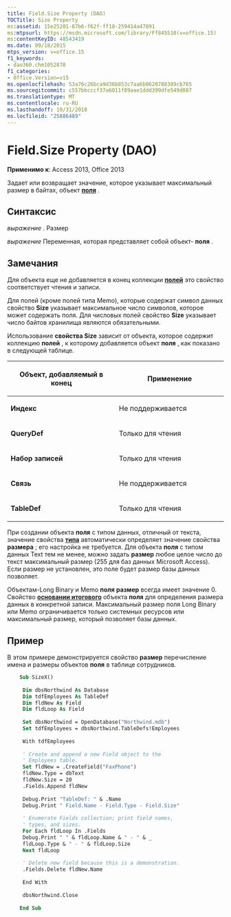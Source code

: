 ```yaml
---
title: Field.Size Property (DAO)
TOCTitle: Size Property
ms:assetid: 15e25201-87b6-f62f-ff18-259414a47891
ms:mtpsurl: https://msdn.microsoft.com/library/Ff845510(v=office.15)
ms:contentKeyID: 48543419
ms.date: 09/18/2015
mtps_version: v=office.15
f1_keywords:
- dao360.chm1052878
f1_categories:
- Office.Version=v15
ms.openlocfilehash: 53a76c26bca9d36b853c7aa6b0620788389cb765
ms.sourcegitcommit: c557bbcccf37a6011f89aae1ddd399dfe549d087
ms.translationtype: MT
ms.contentlocale: ru-RU
ms.lasthandoff: 10/31/2018
ms.locfileid: "25886489"
---
```

# <a name="fieldsize-property-dao"></a>Field.Size Property (DAO)


**Применимо к**: Access 2013, Office 2013


Задает или возвращает значение, которое указывает максимальный размер в байтах, объект **[поля](field-object-dao.md)** .

## <a name="syntax"></a>Синтаксис

*выражение* . Размер

*выражение* Переменная, которая представляет собой объект- **поля** .

## <a name="remarks"></a>Замечания

Для объекта еще не добавляется в конец коллекции **[полей](fields-collection-dao.md)** это свойство соответствует чтения и записи.

Для полей (кроме полей типа Memo), которые содержат символ данных свойство **Size** указывает максимальное число символов, которое может содержать поля. Для числовых полей свойство **Size** указывает число байтов хранилища являются обязательными.

Использование **свойства Size** зависит от объекта, которое содержит коллекцию **полей** , к которому добавляется объект **поля** , как показано в следующей таблице.

<table>
<colgroup>
<col style="width: 50%" />
<col style="width: 50%" />
</colgroup>
<thead>
<tr class="header">
<th><p>Объект, добавляемый в конец</p></th>
<th><p>Применение</p></th>
</tr>
</thead>
<tbody>
<tr class="odd">
<td><p><strong>Индекс</strong></p></td>
<td><p>Не поддерживается</p></td>
</tr>
<tr class="even">
<td><p><strong>QueryDef</strong></p></td>
<td><p>Только для чтения</p></td>
</tr>
<tr class="odd">
<td><p><strong>Набор записей</strong></p></td>
<td><p>Только для чтения</p></td>
</tr>
<tr class="even">
<td><p><strong>Связь</strong></p></td>
<td><p>Не поддерживается</p></td>
</tr>
<tr class="odd">
<td><p><strong>TableDef</strong></p></td>
<td><p>Только для чтения</p></td>
</tr>
</tbody>
</table>


При создании объекта **поля** с типом данных, отличный от текста, значение свойства **[типа](field-type-property-dao.md)** автоматически определяет значение свойства **размера** ; его настройка не требуется. Для объекта **поля** с типом данных Text тем не менее, можно задать **размер** любое целое число до текст максимальный размер (255 для баз данных Microsoft Access). Если размер не установлен, это поле будет размер базы данных позволяет.

Объектам-Long Binary и Memo **поля** **размер** всегда имеет значение 0. Свойство **[основании итогового](field-fieldsize-property-dao.md)** объекта **поля** для определения размера данных в конкретной записи. Максимальный размер поля Long Binary или Memo ограничивается только системных ресурсов или максимальный размер, который позволяет базы данных.

## <a name="example"></a>Пример

В этом примере демонстрируется свойство **размер** перечисление имена и размеры объектов **поля** в таблице сотрудников.

```vb
    Sub SizeX() 
     
     Dim dbsNorthwind As Database 
     Dim tdfEmployees As TableDef 
     Dim fldNew As Field 
     Dim fldLoop As Field 
     
     Set dbsNorthwind = OpenDatabase("Northwind.mdb") 
     Set tdfEmployees = dbsNorthwind.TableDefs!Employees 
     
     With tdfEmployees 
     
     ' Create and append a new Field object to the 
     ' Employees table. 
     Set fldNew = .CreateField("FaxPhone") 
     fldNew.Type = dbText 
     fldNew.Size = 20 
     .Fields.Append fldNew 
     
     Debug.Print "TableDef: " & .Name 
     Debug.Print " Field.Name - Field.Type - Field.Size" 
     
     ' Enumerate Fields collection; print field names, 
     ' types, and sizes. 
     For Each fldLoop In .Fields 
     Debug.Print " " & fldLoop.Name & " - " & _ 
     fldLoop.Type & " - " & fldLoop.Size 
     Next fldLoop 
     
     ' Delete new field because this is a demonstration. 
     .Fields.Delete fldNew.Name 
     
     End With 
     
     dbsNorthwind.Close 
     
    End Sub
```
